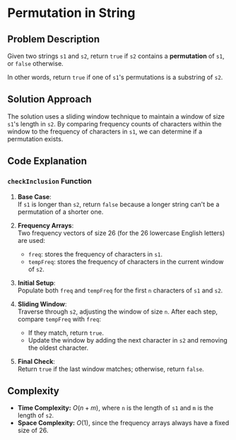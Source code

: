 # Permutation in String

## Problem Description

Given two strings `s1` and `s2`, return `true` if `s2` contains a **permutation** of `s1`, or `false` otherwise.

In other words, return `true` if one of `s1`'s permutations is a substring of `s2`.

## Solution Approach

The solution uses a sliding window technique to maintain a window of size `s1`'s length in `s2`. By comparing frequency counts of characters within the window to the frequency of characters in `s1`, we can determine if a permutation exists.

## Code Explanation

### `checkInclusion` Function

1. **Base Case**:  
   If `s1` is longer than `s2`, return `false` because a longer string can't be a permutation of a shorter one.

2. **Frequency Arrays**:  
   Two frequency vectors of size 26 (for the 26 lowercase English letters) are used:
   - `freq`: stores the frequency of characters in `s1`.
   - `tempFreq`: stores the frequency of characters in the current window of `s2`.

3. **Initial Setup**:  
   Populate both `freq` and `tempFreq` for the first `n` characters of `s1` and `s2`.

4. **Sliding Window**:  
   Traverse through `s2`, adjusting the window of size `n`. After each step, compare `tempFreq` with `freq`:
   - If they match, return `true`.
   - Update the window by adding the next character in `s2` and removing the oldest character.

5. **Final Check**:  
   Return `true` if the last window matches; otherwise, return `false`.

## Complexity

- **Time Complexity:** $O(n + m)$, where `n` is the length of `s1` and `m` is the length of `s2`.
- **Space Complexity:** $O(1)$, since the frequency arrays always have a fixed size of 26.
